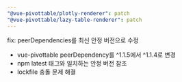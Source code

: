```yaml
---
"@vue-pivottable/plotly-renderer": patch
"@vue-pivottable/lazy-table-renderer": patch
---
```


fix: peerDependencies를 최신 안정 버전으로 수정

- vue-pivottable peerDependency를 ^1.1.5에서 ^1.1.4로 변경
- npm latest 태그와 일치하는 안정 버전 참조
- lockfile 충돌 문제 해결